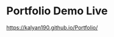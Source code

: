 <h1>Portfolio Demo Live</h1>
<p>
  <a href="https://kalyan190.github.io/Portfolio/">https://kalyan190.github.io/Portfolio/</a>
</p>

